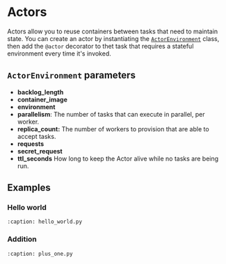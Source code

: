 # Actors

Actors allow you to reuse containers between tasks that need to maintain state. You can create an actor by instantiating the [`ActorEnvironment`](../api/sdk/actor.actorenvironment) class, then add the `@actor` decorator to thet task that requires a stateful environment every time it's invoked. 

## `ActorEnvironment` parameters

* **backlog_length**
* **container_image**
* **environment**
* **parallelism**: The number of tasks that can execute in parallel, per worker.
* **replica_count:** The number of workers to provision that are able to accept tasks.
* **requests**
* **secret_request**
* **ttl_seconds** How long to keep the Actor alive while no tasks are being run.

## Examples

### Hello world

```{rli} https://raw.githubusercontent.com/unionai/examples/nikki/add-actors-example/guides/02_core_concepts/actors/hello_world.py
:caption: hello_world.py

```

### Addition

```{rli} https://raw.githubusercontent.com/unionai/examples/nikki/add-actors-example/guides/02_core_concepts/actors/plus_one.py
:caption: plus_one.py

```

